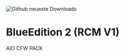 ![Github neueste Downloads](https://img.shields.io/github/downloads/glitched-nx/Blue_Edition_2__RCM_V1/total.svg)

# BlueEdition 2 (RCM V1)

AIO CFW PACK
